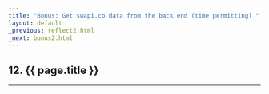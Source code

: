 ```yaml
---
title: "Bonus: Get swapi.co data from the back end (time permitting) "
layout: default
_previous: reflect2.html
_next: bonus2.html
---
```


## 12. {{ page.title }}

---